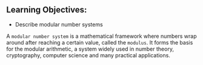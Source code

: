 ## Learning Objectives:

- Describe modular number systems

A `modular number system` is a mathematical framework where numbers wrap around after reaching a certain value, called the `modulus`.
It forms the basis for the modular arithmetic, a system widely used in number theory, cryptography, computer science and many practical applications.
